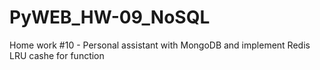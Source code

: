 # PyWEB_HW-09_NoSQL
Home work #10 - Personal assistant with MongoDB and implement Redis LRU cashe for function
